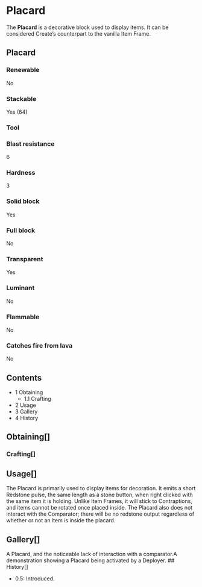 # Placard

The **Placard** is a decorative block used to display items. It can be considered Create’s counterpart to the vanilla Item Frame.

## Placard

### Renewable

No

### Stackable

Yes (64)

### Tool

### Blast resistance

6

### Hardness

3

### Solid block

Yes

### Full block

No

### Transparent

Yes

### Luminant

No

### Flammable

No

### Catches fire from lava

No

## Contents

- 1 Obtaining
    - 1.1 Crafting
- 2 Usage
- 3 Gallery
- 4 History

## Obtaining[]

### Crafting[]

## Usage[]

The Placard is primarily used to display items for decoration. It emits a short Redstone pulse, the same length as a stone button, when right clicked with the same item it is holding. Unlike Item Frames, it will stick to Contraptions, and items cannot be rotated once placed inside. The Placard also does not interact with the Comparator; there will be no redstone output regardless of whether or not an item is inside the placard.

## Gallery[]

A Placard, and the noticeable lack of interaction with a comparator.A demonstration showing a Placard being activated by a Deployer. ## History[]

- 0.5: Introduced.